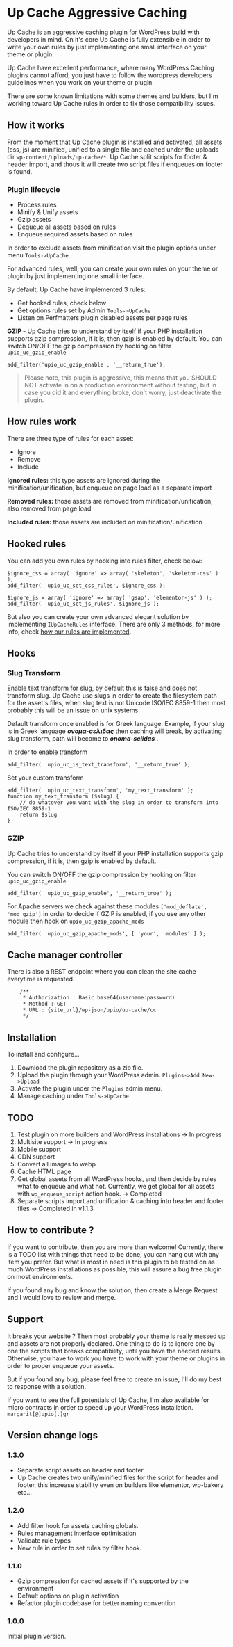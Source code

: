 Up Cache Aggressive Caching 
==================
Up Cache is an aggressive caching plugin for WordPress build with developers in mind. 
On it's core Up Cache is fully extensible in order to write your own rules by just implementing 
one small interface on your theme or plugin.

Up Cache have excellent performance, where many WordPress Caching plugins 
cannot afford, you just have to follow the wordpress developers 
guidelines when you work on your theme or plugin.

There are some known limitations with some themes and builders, 
but I'm working toward Up Cache rules in order to fix those compatibility issues.

How it works
------------------
From the moment that Up Cache plugin is installed and activated, 
all assets (css, js) are minified, unified to a single file and cached under the 
uploads dir `wp-content/uploads/up-cache/*`. 
Up Cache split scripts for footer & header import, 
and thous it will create two script files if enqueues on footer is found.

### Plugin lifecycle
  - Process rules
  - Minify & Unify assets
  - Gzip assets
  - Dequeue all assets based on rules
  - Enqueue required assets based on rules
  
In order to exclude assets from minification visit the plugin options under menu `Tools->UpCache` .

For advanced rules, well, you can create your own rules on your theme or plugin by just implementing one small interface.

By default, Up Cache have implemented 3 rules:

- Get hooked rules, check below
- Get options rules set by Admin `Tools->UpCache`
- Listen on Perfmatters plugin disabled assets per page rules

**GZIP -** Up Cache tries to understand by itself if your PHP installation supports 
gzip compression, if it is, then gzip is enabled by default. 
You can switch ON/OFF the gzip compression by hooking on filter `upio_uc_gzip_enable`

    add_filter('upio_uc_gzip_enable', '__return_true');

> Please note, this plugin is aggressive,
> this means that you SHOULD NOT activate in on a production environment without testing,
> but in case you did it and everything broke, don't worry, just deactivate the plugin.

How rules work
------------------
There are three type of rules for each asset:
- Ignore
- Remove
- Include

**Ignored rules:** this type assets are ignored during the minification/unification, but enqueue on page load as a separate import

**Removed rules:** those assets are removed from minification/unification, also removed from page load

**Included rules:** those assets are included on minification/unification

Hooked rules
------------------
You can add you own rules by hooking into rules filter, check below:

    $ignore_css = array( 'ignore' => array( 'skeleton', 'skeleton-css' ) );
    add_filter( 'upio_uc_set_css_rules', $ignore_css );

    $ignore_js = array( 'ignore' => array( 'gsap', 'elementor-js' ) );
    add_filter( 'upio_uc_set_js_rules', $ignore_js );

But also you can create your own advanced elegant solution by implementing `IUpCacheRules` interface. 
There are only 3 methods, for more info, check [how our rules are implemented](https://github.com/onreal/up-cache/tree/main/inc/Rules).

Hooks
------------------

### Slug Transform

Enable text transform for slug, by default this is false and does not transform slug. 
Up Cache use slugs in order to create the filesystem path for the asset's files, 
when slug text is not Unicode ISO/IEC 8859-1 then most probably this will be an issue on unix systems.

Default transform once enabled is for Greek language. 
Example, if your slug is in Greek language _**ονομα-σελιδας**_ then caching will break, 
by activating slug transform, path will become to _**onoma-selidas**_ .

In order to enable transform

    add_filter( 'upio_uc_is_text_transform', '__return_true' );

Set your custom transform

    add_filter( 'upio_uc_text_transform', 'my_text_transform' );
    function my_text_transform ($slug) {
        // do whatever you want with the slug in order to transform into ISO/IEC 8859-1
        return $slug
    }

### GZIP

Up Cache tries to understand by itself if your PHP installation supports
gzip compression, if it is, then gzip is enabled by default.

You can switch ON/OFF the gzip compression by hooking on filter `upio_uc_gzip_enable`

    add_filter( 'upio_uc_gzip_enable', '__return_true' );

For Apache servers we check against these modules `['mod_deflate', 'mod_gzip']` 
in order to decide if GZIP is enabled, if you use any other module then hook on `upio_uc_gzip_apache_mods`

    add_filter( 'upio_uc_gzip_apache_mods', [ 'your', 'modules' ] );

Cache manager controller
------------------
There is also a REST endpoint where you can clean the site cache everytime is requested.

        /**
         * Authorization : Basic base64(username:password)
         * Method : GET
         * URL : {site_url}/wp-json/upio/up-cache/cc
         */

Installation
------------
To install and configure...

1. Download the plugin repository as a zip file.
2. Upload the plugin through your WordPress admin. `Plugins->Add New->Upload`
3. Activate the plugin under the `Plugins` admin menu.
4. Manage caching under `Tools->UpCache`

TODO
------------
1. Test plugin on more builders and WordPress installations -> In progress
2. Multisite support -> In progress
3. Mobile support
4. CDN support
5. Convert all images to webp
6. Cache HTML page
7. Get global assets from all WordPress hooks, and then decide by rules what to enqueue and what not. Currently, we get global for all assets with `wp_enqueue_script` action hook. -> Completed
8. Separate scripts import and unification & caching into header and footer files -> Completed in v1.1.3

How to contribute ?
------------
If you want to contribute, then you are more than welcome! 
Currently, there is a TODO list with things that need to be done, you can hang out with any item you prefer. 
But what is most in need is this plugin to be tested on as much WordPress installations as possible, 
this will assure a bug free plugin on most environments.

If you found any bug and know the solution, then create a Merge Request and I would love to review and merge.

Support
--------------
It breaks your website ? 
Then most probably your theme is really messed up and assets are not properly declared.
One thing to do is to ignore one by one the scripts that breaks compatibility, 
until you have the needed results. 
Otherwise, you have to work you have to work with your theme or plugins 
in order to proper enqueue your assets.

But if you found any bug, please feel free to create an issue, 
I'll do my best to response with a solution.

If you want to see the full potentials of Up Cache,
I'm also available for micro contracts in order to speed up your WordPress installation.
`margarit[@]upio[.]gr`

Version change logs
--------------
### 1.3.0
  - Separate script assets on header and footer
  - Up Cache creates two unify/minified files for the script for header and footer, this increase stability even on builders like elementor, wp-bakery etc...
### 1.2.0
  - Add filter hook for assets caching globals. 
  - Rules management interface optimisation
  - Validate rule types 
  - New rule in order to set rules by filter hook.
### 1.1.0
  - Gzip compression for cached assets if it's supported by the environment
  - Default options on plugin activation
  - Refactor plugin codebase for better naming convention
### 1.0.0
Initial plugin version.

